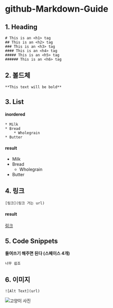 # github-Markdown-Guide







## 1. Heading

    # This is an <h1> tag
    ## This is an <h2> tag
    ### This is an <h3> tag
    #### This is an <h4> tag
    ##### This is an <h5> tag
    ###### This is an <h6> tag
    
## 2. 볼드체

    **This text will be bold**

## 3. List

#### inordered

    * Milk
    * Bread
        * Wholegrain
    * Butter
    
#### result

* Milk
* Bread
    * Wholegrain
* Butter

## 4. 링크

    [링크](링크 거는 url)
    
#### result

[링크](http://example.com)


## 5. Code Snippets

**들여쓰기 해주면 된다 (스페이스 4개)** 

    너무 쉽죠

## 6. 이미지

    ![Alt Text](url)

![고양이 사진](https://images.unsplash.com/photo-1543852786-1cf6624b9987?ixlib=rb-1.2.1&ixid=eyJhcHBfaWQiOjEyMDd9&auto=format&fit=crop&w=800&q=60)













